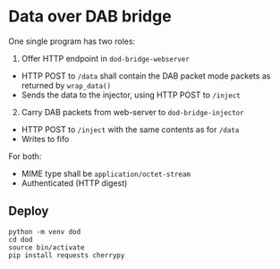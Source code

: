 Data over DAB bridge
====================

One single program has two roles:

1. Offer HTTP endpoint in `dod-bridge-webserver`
  * HTTP POST to `/data` shall contain the DAB packet mode packets as returned by `wrap_data()`
  * Sends the data to the injector, using HTTP POST to `/inject`

2. Carry DAB packets from web-server to `dod-bridge-injector`
  * HTTP POST to `/inject` with the same contents as for `/data`
  * Writes to fifo

For both:
  * MIME type shall be `application/octet-stream`
  * Authenticated (HTTP digest)

Deploy
------

```
python -m venv dod
cd dod
source bin/activate
pip install requests cherrypy
```
